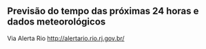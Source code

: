 ## Previsão do tempo das próximas 24 horas e dados meteorológicos

Via Alerta Rio
http://alertario.rio.rj.gov.br/
